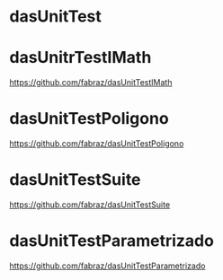 dasUnitTest
===========

dasUnitrTestIMath
=================
https://github.com/fabraz/dasUnitTestIMath

dasUnitTestPoligono
===================
https://github.com/fabraz/dasUnitTestPoligono

dasUnitTestSuite
================
https://github.com/fabraz/dasUnitTestSuite

dasUnitTestParametrizado
========================
https://github.com/fabraz/dasUnitTestParametrizado

